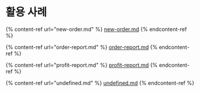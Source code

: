 # 활용 사례

{% content-ref url="new-order.md" %}
[new-order.md](new-order.md)
{% endcontent-ref %}

{% content-ref url="order-report.md" %}
[order-report.md](order-report.md)
{% endcontent-ref %}

{% content-ref url="profit-report.md" %}
[profit-report.md](profit-report.md)
{% endcontent-ref %}

{% content-ref url="undefined.md" %}
[undefined.md](undefined.md)
{% endcontent-ref %}
